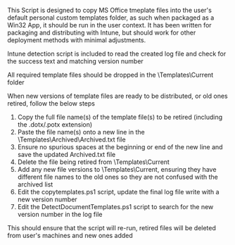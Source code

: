 This Script is designed to copy MS Office tmeplate files into the user's default personal custom templates folder, as such when packaged as a Win32 App, it should be run in the user context. It has been written for packaging and distributing with Intune, but should work for other deployment methods with minimal adjustments.

Intune detection script is included to read the created log file and check for the success text and matching version number

All required template files should be dropped in the \Templates\Current folder

When new versions of template files are ready to be distributed, or old ones retired, follow the below steps
1) Copy the full file name(s) of the template file(s) to be retired (including the .dotx/.potx extension)
2) Paste the file name(s) onto a new line in the \Templates\Archived\Archived.txt file
3) Ensure no spurious spaces at the beginning or end of the new line and save the updated Archived.txt file
5) Delete the file being retired from \Templates\Current
6) Add any new file versions to \Templates\Current, ensuring they have different file names to the old ones so they are not confused with the archived list
7) Edit the copytemplates.ps1 script, update the final log file write with a new version number
8) Edit the DetectDocumentTemplates.ps1 script to search for the new version number in the log file

This should ensure that the script will re-run, retired files will be deleted from user's machines and new ones added
